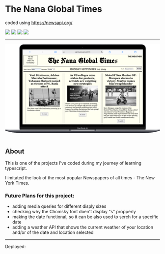 # The Nana Global Times

coded using https://newsapi.org/

<div>
<img src="https://img.shields.io/badge/VSCode-0078D4?style=for-the-badge&logo=visual%20studio%20code&logoColor=white" />
<img src="https://img.shields.io/badge/HTML5-E34F26?style=for-the-badge&logo=html5&logoColor=white" />
<img src="https://img.shields.io/badge/Sass-CC6699?style=for-the-badge&logo=sass&logoColor=white" />
<img src="https://img.shields.io/badge/TypeScript-007ACC?style=for-the-badge&logo=typescript&logoColor=white" />
</div>

---

<div style="display: flex; justify-content: center;">
  <img src="./src/assets/img/Macbook-Air-localhost.png" alt="Project Screenshot MacBook Air">
</div>
<br/>

## About

This is one of the projects I've coded during my journey of learning typescript.

I imitated the look of the most popular Newspapers of all times - The New York Times.

### Future Plans for this project:

- adding media queries for different disply sizes
- checking why the Chomsky font doen't display "s" propperly
- making the date functional, so it can be also used to serch for a specific date
- adding a weather API that shows the current weather of your location and/or of the date and location selected

---

Deployed:
